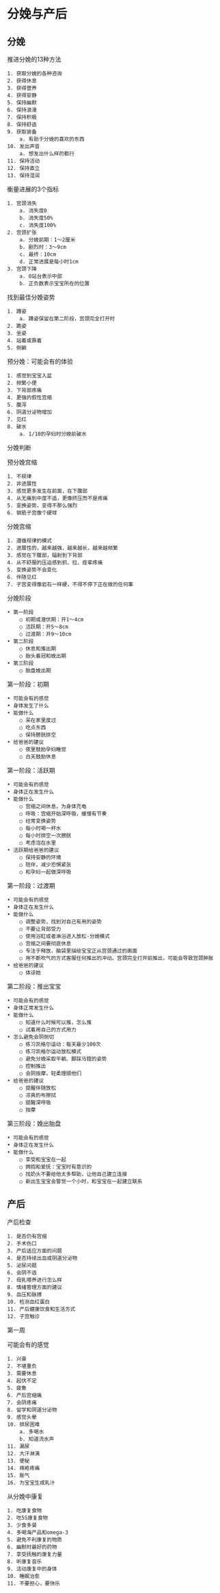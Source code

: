 # 分娩与产后

## 分娩

推进分娩的13种方法

	1. 获取分娩的各种咨询
	2. 获得休息
	3. 获得营养
	4. 获得安静
	5. 保持幽默
	6. 保持浪漫
	7. 保持积极
	8. 保持舒适
	9. 获取装备
		a. 有助于分娩的喜欢的东西
	10. 发出声音
		a. 想发出什么样的都行
	11. 保持活动
	12. 保持直立
	13. 保持湿润

衡量进展的3个指标

	1. 宫颈消失
		a. 消失度0
		b. 消失度50%
		c. 消失度100%
	2. 宫颈扩张
		a. 分娩前期：1～2厘米
		b. 剧烈时：3～9cm
		c. 最终：10cm
		d. 正常进展是每小时1cm
	3. 宫颈下降
		a. 0站台表示中部
		b. 正负数表示宝宝所在的位置

找到最佳分娩姿势

	1. 蹲姿
		a. 蹲姿保留在第二阶段，宫颈完全打开时
	2. 跪姿
	3. 坐姿
	4. 站着或靠着
	5. 侧躺

预分娩：可能会有的体验

	1. 感觉到宝宝入盆
	2. 频繁小便
	3. 下背部疼痛
	4. 更强的假性宫缩
	5. 腹泻
	6. 阴道分泌物增加
	7. 见红
	8. 破水
		a. 1/10的孕妇时分娩前破水

分娩判断

预分娩宫缩

	1. 不规律
	2. 非进展性
	3. 感觉更多发生在前面，在下腹部
	4. 从无痛到中度不适，更像挤压而不是疼痛
	5. 变换姿势，变得不那么强烈
	6. 钢筋子宫像个硬球

分娩宫缩

	1. 遵循规律的模式
	2. 进展性的，越来越强，越来越长，越来越频繁
	3. 感觉在下腹部，辐射到下背部
	4. 从不舒服的压迫感到抓、拉、痉挛疼痛
	5. 变换姿势不会变化
	6. 伴随见红
	7. 子宫变得像岩石一样硬，不得不停下正在做的任何事

分娩阶段

	• 第一阶段
		○ 初期或潜伏期：开1～4cm
		○ 活跃期：开5～8cm
		○ 过渡期：开9～10cm
	• 第二阶段
		○ 休息和推出期
		○ 胎头着冠和娩出期
	• 第三阶段
		○ 胎盘娩出期

第一阶段：初期

	• 可能会有的感觉
	• 身体发生了什么
	• 能做什么
		○ 呆在家里度过
		○ 吃点东西
		○ 保持膀胱排空
	• 给爸爸的建议
		○ 夜里鼓励孕妇睡觉
		○ 白天鼓励休息

第一阶段：活跃期

	• 可能会有的感觉
	• 身体正在发生什么
	• 能做什么
		○ 宫缩之间休息，为身体充电
		○ 呼吸：宫缩开始深呼吸，缓慢有节奏
		○ 经常变换姿势
		○ 每小时喝一杯水
		○ 每小时排空一次膀胱
		○ 考虑泡在水里
	• 活跃期给爸爸的建议
		○ 保持安静的环境
		○ 陪伴，减少恐惧紧张
		○ 和孕妇一起做深呼吸

第一阶段：过渡期

	• 可能会有的感觉
	• 身体正在发生什么
	• 能做什么
		○ 调整姿势，找到对自己有用的姿势
		○ 不要让背部受力
		○ 使用浴缸或者淋浴进入放松-分娩模式
		○ 宫缩之间要彻底休息
		○ 专注于释放，脑袋里描绘宝宝正从宫颈通过的画面
		○ 用不断吹气的方式客服任何推出的冲动。宫颈完全打开前推出，可能会导致宫颈肿胀
	• 给爸爸的建议
		○ 体谅她

第二阶段：推出宝宝

	• 可能会有的感觉
	• 身体正常发生什么
	• 能做什么
		○ 知道什么时候可以推，怎么推
		○ 试着用自己的方式用力
	• 怎么避免会阴侧切
		○ 练习凯格尔运动：每天最少100次
		○ 练习凯格尔运动放松模式
		○ 避免分娩采取平躺、脚踩马镫的姿势
		○ 控制推出
		○ 会阴按摩，轻柔理顺他们
	• 给爸爸的建议
		○ 提醒伴随放松
		○ 凉爽的布擦拭
		○ 提醒深呼吸
		○ 按摩

第三阶段：娩出胎盘

	• 可能会有的感觉
	• 身体正在发生什么
	• 能做什么
		○ 享受和宝宝在一起
		○ 拥抱和爱抚：宝宝时有意识的
		○ 找奶头不要给他太多帮助，让他自己建立连接
		○ 新出生宝宝会警觉一个小时，和宝宝在一起建立联系


## 产后

产后检查

	1. 是否仍有宫缩
	2. 手术伤口
	3. 产后适应方面的问题
	4. 是否持续出血或阴道分泌物
	5. 泌尿问题
	6. 会阴不适
	7. 母乳喂养进行怎么样
	8. 情绪管理方面的建议
	9. 血压和脉搏
	10. 检测血红蛋白
	11. 产后健康饮食和生活方式
	12. 子宫触诊

第一周

	
可能会有的感觉

	1. 兴奋
	2. 不堪重负
	3. 需要休息
	4. 起伏不定
	5. 疲惫
	6. 产后宫缩痛
	7. 会阴疼痛
	8. 留学和阴道分泌物
	9. 感觉头晕
	10. 排尿困难
		a. 多喝水
		b. 知道流水声
	11. 漏尿
	12. 大汗淋漓
	13. 便秘
	14. 痔疮疼痛
	15. 胀气
	16. 为宝宝生成乳汁

从分娩中康复

	1. 吃康复食物
	2. 吃5S康复食物
	3. 少食多餐
	4. 多喝海产品和omega-3
	5. 避免不利康复的物质
	6. 幽默时最好的药物
	7. 享受抚触的康复力量
	8. 听康复音乐
	9. 活动康复中的身体
	10. 睡眠治愈
	11. 不要担心，要快乐
